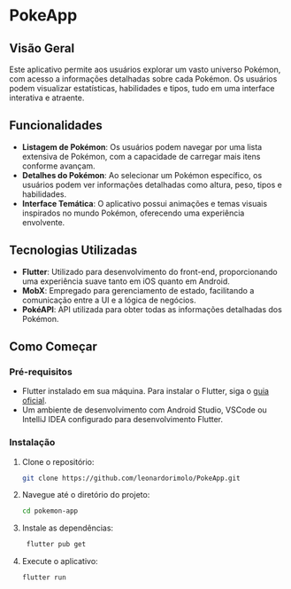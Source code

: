 # PokeApp

## Visão Geral
Este aplicativo permite aos usuários explorar um vasto universo Pokémon, com acesso a informações detalhadas sobre cada Pokémon. Os usuários podem visualizar estatísticas, habilidades e tipos, tudo em uma interface interativa e atraente.

## Funcionalidades
- **Listagem de Pokémon**: Os usuários podem navegar por uma lista extensiva de Pokémon, com a capacidade de carregar mais itens conforme avançam.
- **Detalhes do Pokémon**: Ao selecionar um Pokémon específico, os usuários podem ver informações detalhadas como altura, peso, tipos e habilidades.
- **Interface Temática**: O aplicativo possui animações e temas visuais inspirados no mundo Pokémon, oferecendo uma experiência envolvente.

## Tecnologias Utilizadas
- **Flutter**: Utilizado para desenvolvimento do front-end, proporcionando uma experiência suave tanto em iOS quanto em Android.
- **MobX**: Empregado para gerenciamento de estado, facilitando a comunicação entre a UI e a lógica de negócios.
- **PokéAPI**: API utilizada para obter todas as informações detalhadas dos Pokémon.

## Como Começar

### Pré-requisitos
- Flutter instalado em sua máquina. Para instalar o Flutter, siga o [guia oficial](https://flutter.dev/docs/get-started/install).
- Um ambiente de desenvolvimento com Android Studio, VSCode ou IntelliJ IDEA configurado para desenvolvimento Flutter.

### Instalação
1. Clone o repositório:
   ```bash
   git clone https://github.com/leonardorimolo/PokeApp.git

2. Navegue até o diretório do projeto:
   ```bash
   cd pokemon-app

3. Instale as dependências:
   ```bash
    flutter pub get

4. Execute o aplicativo:
    ```bash
    flutter run


